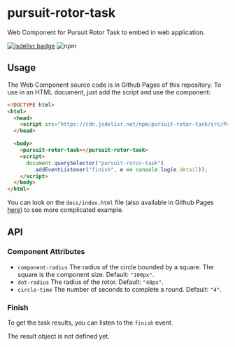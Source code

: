 # pursuit-rotor-task

Web Component for Pursuit Rotor Task to embed in web application.

[![jsdelivr badge](https://data.jsdelivr.com/v1/package/npm/pursuit-rotor-task/badge)](https://www.jsdelivr.com/package/npm/pursuit-rotor-task)
![npm](https://img.shields.io/npm/dy/pursuit-rotor-task?label=npm&style=flat-square)

## Usage

The Web Component source code is in Github Pages of this repository. To use in an HTML document, just add the script and use the component:

```html
<!DOCTYPE html>
<html>
  <head>
    <script src="https://cdn.jsdelivr.net/npm/pursuit-rotor-task/src/PursuitRotorTask.min.js"></script>
  </head>

  <body>
    <pursuit-rotor-task></pursuit-rotor-task>
    <script>
      document.querySelector("pursuit-rotor-task")
        .addEventListener("finish", e => console.log(e.detail));
    </script>
  </body>
</html>
```

You can look on the `docs/index.html` file (also available in Github Pages [here](https://baruchiro.github.io/pursuit-rotor-task)) to see more complicated example.

## API

### Component Attributes

- `component-radius` The radius of the circle bounded by a square. The square is the component size. Default: `"100px"`.
- `dot-radius` The radius of the rotor. Default: `"40px"`.
- `circle-time` The number of seconds to complete a round. Default: `"4"`.

### Finish

To get the task results, you can listen to the `finish` event.

The result object is not defined yet.
